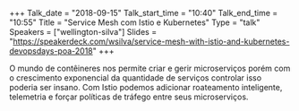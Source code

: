 +++
Talk_date = "2018-09-15"
Talk_start_time = "10:40"
Talk_end_time = "10:55"
Title = "Service Mesh com Istio e Kubernetes"
Type = "talk"
Speakers = ["wellington-silva"]
Slides = "https://speakerdeck.com/wsilva/service-mesh-with-istio-and-kubernetes-devopsdays-poa-2018"
+++

O mundo de contêineres nos permite criar e gerir microserviços porém com o crescimento exponencial da quantidade de serviços controlar isso poderia ser insano. Com Istio podemos adicionar roateamento inteligente, telemetria e forçar políticas de tráfego entre seus microserviços.

